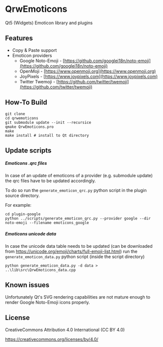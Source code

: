 QrwEmoticons
=============
Qt5 (Widgets) Emoticon library and plugins

Features
-------------

+ Copy & Paste support
+ Emoticon providers
    + Google Noto-Emoji - [https://github.com/googlei18n/noto-emoji](https://github.com/googlei18n/noto-emoji)
    + OpenMoji - [https://www.openmoji.org](https://www.openmoji.org)
    + JoyPixels - [https://www.joypixels.com](https://www.joypixels.com)
    + Twitter Twemoji - [https://github.com/twitter/twemoji](https://github.com/twitter/twemoji)

How-To Build
-------------

    git clone 
    cd qrwemoticons
    git submodule update --init --recursice
    qmake QrwEmoticons.pro
    make
    make install # install to Qt directory

Update scripts
-------------

##### Emoticons .qrc files
In case of an update of emoticons of a provider (e.g. submodule update) the qrc files have to be updated accordingly.

To do so run the `generate_emoticon_qrc.py` python script in the plugin source directory.

For example:

    cd plugin-google
    python ../scripts/generate_emoticon_qrc.py --provider google --dir noto-emoji --filename emoticons_google

##### Emoticons unicode data
In case the unicode data table needs to be updated (can be downloaded from https://unicode.org/emoji/charts/full-emoji-list.html) run the `generate_emoticon_data.py` python script (inside the script directory)

    python generate_emoticon_data.py -d data > ..\lib\src\QrwEmoticons_data.cpp

Known issues
-------------

Unfortunately Qt's SVG rendering capabilities are not mature enough to render Google Noto-Emoji icons properly.

License
-------------
CreativeCommons Attribution 4.0 International (CC BY 4.0)

https://creativecommons.org/licenses/by/4.0/

